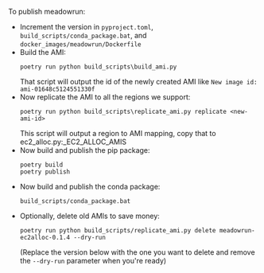 To publish meadowrun:

- Increment the version in `pyproject.toml`, `build_scripts/conda_package.bat`, and
  `docker_images/meadowrun/Dockerfile`
- Build the AMI:
  ```shell
  poetry run python build_scripts\build_ami.py
  ```
  That script will output the id of the newly created AMI like `New image id:
  ami-01648c5124551330f`
- Now replicate the AMI to all the regions we support:
  ```shell
  poetry run python build_scripts\replicate_ami.py replicate <new-ami-id>
  ```
  This script will output a region to AMI mapping, copy that to
  ec2_alloc.py:_EC2_ALLOC_AMIS
- Now build and publish the pip package:
  ```shell
  poetry build
  poetry publish
  ```
- Now build and publish the conda package:
  ```shell
  build_scripts/conda_package.bat
  ```
- Optionally, delete old AMIs to save money:
  ```shell
  poetry run python build_scripts/replicate_ami.py delete meadowrun-ec2alloc-0.1.4 --dry-run
  ```
  (Replace the version below with the one you want to delete and remove the `--dry-run`
  parameter when you're ready)